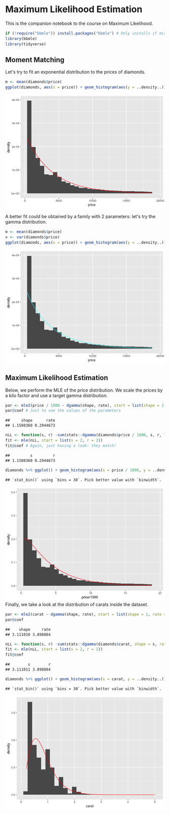 Maximum Likelihood Estimation
================

This is the companion notebook to the course on Maximum Likelihood.

``` r
if (!require("bbmle")) install.packages("bbmle") # Only installs if missing
library(bbmle)
library(tidyverse)
```

Moment Matching
---------------

Let's try to fit an exponential distribution to the prices of diamonds.

``` r
m <- mean(diamonds$price)
ggplot(diamonds, aes(x = price)) + geom_histogram(aes(y = ..density..)) + stat_function(fun = dexp, args = list(1/m), color = "red")
```

![](Figures/MM_1-1.png)

A better fit could be obtained by a family with 2 parameters: let's try the gamma distribution.

``` r
m <- mean(diamonds$price)
v <- var(diamonds$price)
ggplot(diamonds, aes(x = price)) + geom_histogram(aes(y = ..density..)) + stat_function(fun = dgamma, args = list(shape = m^2/v, rate = m/v), color = "cyan")
```

![](Figures/MM_2-1.png)

Maximum Likelihood Estimation
-----------------------------

Below, we perform the MLE of the price distribution. We scale the prices by a kilo factor and use a target gamma distribution.

``` r
par <- mle2(price / 1000 ~ dgamma(shape, rate), start = list(shape = 2, rate = 2), data = diamonds) # Using the new package; WARINING: prices were scaled.
par@coef # Just to see the values of the parameters 
```

    ##     shape      rate 
    ## 1.1580360 0.2944673

``` r
nLL <- function(s, r) -sum(stats::dgamma(diamonds$price / 1000, s, r, log = TRUE)) # Using the old package
fit <- mle(nLL, start = list(s = 2, r = 2))
fit@coef # Again, just having a look: they match!
```

    ##         s         r 
    ## 1.1580360 0.2944673

``` r
diamonds %>% ggplot() + geom_histogram(aes(x = price / 1000, y = ..density..)) + stat_function(fun = dgamma, args = list(shape = fit@coef[1], rate = fit@coef[2]), color = "red")
```

    ## `stat_bin()` using `bins = 30`. Pick better value with `binwidth`.

![](Figures/first%20estimation-1.png)
Finally, we take a look at the distribution of carats inside the dataset.

``` r
par <- mle2(carat ~ dgamma(shape, rate), start = list(shape = 1, rate = 2), data = diamonds) # Using the new package
par@coef
```

    ##    shape     rate 
    ## 3.111010 3.898804

``` r
nLL <- function(s, r) -sum(stats::dgamma(diamonds$carat, shape = s, rate = r, log = TRUE)) # Using the old package
fit <- mle(nLL, start = list(s = 2, r = 2))
fit@coef
```

    ##        s        r 
    ## 3.111011 3.898804

``` r
diamonds %>% ggplot() + geom_histogram(aes(x = carat, y = ..density..)) + stat_function(fun = dgamma, args = list(shape = fit@coef[1], rate = fit@coef[2]), color = "red")
```

    ## `stat_bin()` using `bins = 30`. Pick better value with `binwidth`.

![](Figures/second%20estimation-1.png)
